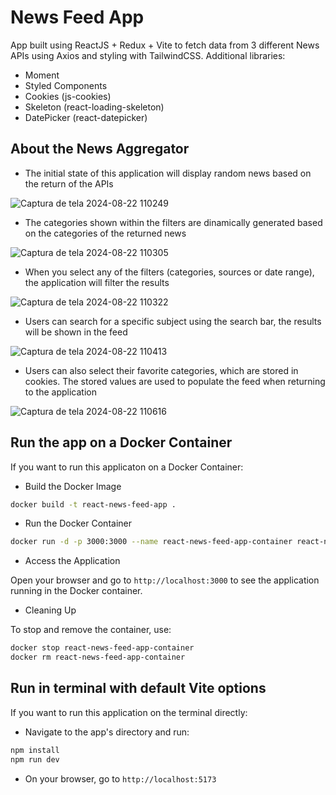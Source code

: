 # News Feed App

App built using ReactJS + Redux + Vite to fetch data from 3 different News APIs using Axios and styling with TailwindCSS.
Additional libraries:
- Moment
- Styled Components
- Cookies (js-cookies)
- Skeleton (react-loading-skeleton)
- DatePicker (react-datepicker)

## About the News Aggregator

- The initial state of this application will display random news based on the return of the APIs

![Captura de tela 2024-08-22 110249](https://github.com/user-attachments/assets/52eee69f-ff2f-424d-977a-1463444cee2e)

- The categories shown within the filters are dinamically generated based on the categories of the returned news

![Captura de tela 2024-08-22 110305](https://github.com/user-attachments/assets/6be00440-20e0-400e-bea1-1a8e0b326193)

- When you select any of the filters (categories, sources or date range), the application will filter the results

![Captura de tela 2024-08-22 110322](https://github.com/user-attachments/assets/d4040b2e-3eac-4d01-81a0-c88365712c40)

- Users can search for a specific subject using the search bar, the results will be shown in the feed

![Captura de tela 2024-08-22 110413](https://github.com/user-attachments/assets/a8194745-07a8-4328-9611-0cdeb4661cd9)

- Users can also select their favorite categories, which are stored in cookies. The stored values are used to populate the feed when returning to the application

![Captura de tela 2024-08-22 110616](https://github.com/user-attachments/assets/61752c12-5e9f-41de-8659-089486b9c9c5)

## Run the app on a Docker Container

If you want to run this applicaton on a Docker Container:

- Build the Docker Image

```bash
docker build -t react-news-feed-app .
```

- Run the Docker Container

```bash
docker run -d -p 3000:3000 --name react-news-feed-app-container react-news-feed-app
```

- Access the Application

Open your browser and go to `http://localhost:3000` to see the application running in the Docker container.

- Cleaning Up

To stop and remove the container, use:

```bash
docker stop react-news-feed-app-container
docker rm react-news-feed-app-container
```

## Run in terminal with default Vite options

If you want to run this application on the terminal directly:

- Navigate to the app's directory and run:

```bash
npm install
npm run dev
```

- On your browser, go to `http://localhost:5173`

